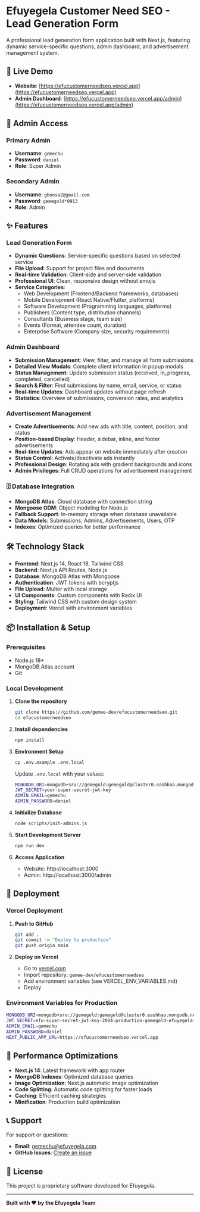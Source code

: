 # Efuyegela Customer Need SEO - Lead Generation Form

A professional lead generation form application built with Next.js, featuring dynamic service-specific questions, admin dashboard, and advertisement management system.

## 🚀 Live Demo

- **Website**: [https://efucustomerneedseo.vercel.app](https://efucustomerneedseo.vercel.app)
- **Admin Dashboard**: [https://efucustomerneedseo.vercel.app/admin](https://efucustomerneedseo.vercel.app/admin)

## 🔐 Admin Access

### Primary Admin
- **Username**: `gemechu`
- **Password**: `daniel`
- **Role**: Super Admin

### Secondary Admin
- **Username**: `gbonsa2@gmail.com`
- **Password**: `gemegold*0913`
- **Role**: Admin

## ✨ Features

###  Lead Generation Form
- **Dynamic Questions**: Service-specific questions based on selected service
- **File Upload**: Support for project files and documents
- **Real-time Validation**: Client-side and server-side validation
- **Professional UI**: Clean, responsive design without emojis
- **Service Categories**:
  - Web Development (Frontend/Backend frameworks, databases)
  - Mobile Development (React Native/Flutter, platforms)
  - Software Development (Programming languages, platforms)
  - Publishers (Content type, distribution channels)
  - Consultants (Business stage, team size)
  - Events (Format, attendee count, duration)
  - Enterprise Software (Company size, security requirements)

### Admin Dashboard
- **Submission Management**: View, filter, and manage all form submissions
- **Detailed View Modals**: Complete client information in popup modals
- **Status Management**: Update submission status (received, in_progress, completed, cancelled)
- **Search & Filter**: Find submissions by name, email, service, or status
- **Real-time Updates**: Dashboard updates without page refresh
- **Statistics**: Overview of submissions, conversion rates, and analytics

### Advertisement Management
- **Create Advertisements**: Add new ads with title, content, position, and status
- **Position-based Display**: Header, sidebar, inline, and footer advertisements
- **Real-time Updates**: Ads appear on website immediately after creation
- **Status Control**: Activate/deactivate ads instantly
- **Professional Design**: Rotating ads with gradient backgrounds and icons
- **Admin Privileges**: Full CRUD operations for advertisement management

### 🗄️ Database Integration
- **MongoDB Atlas**: Cloud database with connection string
- **Mongoose ODM**: Object modeling for Node.js
- **Fallback Support**: In-memory storage when database unavailable
- **Data Models**: Submissions, Admins, Advertisements, Users, OTP
- **Indexes**: Optimized queries for better performance

## 🛠️ Technology Stack

- **Frontend**: Next.js 14, React 18, Tailwind CSS
- **Backend**: Next.js API Routes, Node.js
- **Database**: MongoDB Atlas with Mongoose
- **Authentication**: JWT tokens with bcryptjs
- **File Upload**: Multer with local storage
- **UI Components**: Custom components with Radix UI
- **Styling**: Tailwind CSS with custom design system
- **Deployment**: Vercel with environment variables

## 📦 Installation & Setup

### Prerequisites
- Node.js 18+
- MongoDB Atlas account
- Git

### Local Development

1. **Clone the repository**
   ```bash
   git clone https://github.com/gemee-dev/efucustomerneedseo.git
   cd efucustomerneedseo
   ```

2. **Install dependencies**
   ```bash
   npm install
   ```

3. **Environment Setup**
   ```bash
   cp .env.example .env.local
   ```

   Update `.env.local` with your values:
   ```bash
   MONGODB_URI=mongodb+srv://gemegold:gemegold@cluster0.eashhao.mongodb.net/efuyegela?retryWrites=true&w=majority&appName=Cluster0
   JWT_SECRET=your-super-secret-jwt-key
   ADMIN_EMAIL=gemechu
   ADMIN_PASSWORD=daniel
   ```

4. **Initialize Database**
   ```bash
   node scripts/init-admins.js
   ```

5. **Start Development Server**
   ```bash
   npm run dev
   ```

6. **Access Application**
   - Website: http://localhost:3000
   - Admin: http://localhost:3000/admin

## 🚀 Deployment

### Vercel Deployment

1. **Push to GitHub**
   ```bash
   git add .
   git commit -m "Deploy to production"
   git push origin main
   ```

2. **Deploy on Vercel**
   - Go to [vercel.com](https://vercel.com)
   - Import repository: `gemee-dev/efucustomerneedseo`
   - Add environment variables (see VERCEL_ENV_VARIABLES.md)
   - Deploy

### Environment Variables for Production
```bash
MONGODB_URI=mongodb+srv://gemegold:gemegold@cluster0.eashhao.mongodb.net/efuyegela?retryWrites=true&w=majority&appName=Cluster0
JWT_SECRET=efu-super-secret-jwt-key-2024-production-gemegold-efuyegela-secure-token-12345
ADMIN_EMAIL=gemechu
ADMIN_PASSWORD=daniel
NEXT_PUBLIC_APP_URL=https://efucustomerneedseo.vercel.app
```

## 🚀 Performance Optimizations

- **Next.js 14**: Latest framework with app router
- **MongoDB Indexes**: Optimized database queries
- **Image Optimization**: Next.js automatic image optimization
- **Code Splitting**: Automatic code splitting for faster loads
- **Caching**: Efficient caching strategies
- **Minification**: Production build optimization

## 📞 Support

For support or questions:
- **Email**: gemechu@efuyegela.com
- **GitHub Issues**: [Create an issue](https://github.com/gemee-dev/efucustomerneedseo/issues)

## 📄 License

This project is proprietary software developed for Efuyegela.

---

**Built with ❤️ by the Efuyegela Team**
